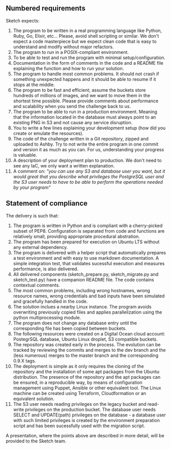 ## Numbered requirements

Sketch expects:

1. The program to be written in a real programming language like Python, Ruby, Go, Elixir, etc… Please, avoid shell scripting or similar. We don't expect a code masterpiece but we expect clean code that is easy to understand and modify without major refactors.
2. The program to run in a POSIX-compliant environment.
3. To be able to test and run the program with minimal setup/configuration.
4. Documentation in the form of comments in the code and a README file explaining the function and how to run your solution.
5. The program to handle most common problems. It should not crash if something unexpected happens and it should be able to resume if it stops at the middle.
6. The program to be fast and efficient; assume the buckets store hundreds of millions of images, and we want to move them in the shortest time possible. Please provide comments about performance and scalability when you send the challenge back to us.
7. The program to be able to run in a production environment. Meaning that the information located in the database must always point to an existing PNG in S3 and not cause any service disruption.
8. You to write a few lines explaining your development setup (how did you create or emulate the resources).
9. The code of the challenge written in a Git repository, zipped and uploaded to Ashby. Try to not write the entire program in one commit and version it as much as you can. For us, understanding your progress is valuable.
10. A description of your deployment plan to production. We don't need to see any IaC, we only want a written explanation.
11. A comment on: _"you can use any S3 and database user you want, but it would great that you describe what privileges the PostgreSQL user and the S3 user needs to have to be able to perform the operations needed by your program"_

## Statement of compliance

The delivery is such that:

1. The program is written in Python and is compliant with a cherry-picked subset of PEP8. Configuration is separated from code and functions are relatively small, providing appropriate procedural abstration.
2. The program has been prepared for execution on Ubuntu LTS without any external dependency.
3. The program is delivered with a helper script that automatically prepares a test environment and with easy to use markdown documentation. A simple integration test, that validates sucessful execution and measures performance, is also delivered.
4. All delivered components (sketch_prepare.py, sketch_migrate.py and sketch_test.py) have a companion README file. The code contains contextual comments.
5. The most common problems, including wrong hostnames, wrong resource names, wrong credentials and bad inputs have been simulated and gracefully handled in the code.
6. The solution inclues a nearby Linux instance. The program avoids overwriting previously copied files and applies parallelization using the python multiprocessing module.
7. The program does not change any database entry until the corresponding file has been copied between buckets.
8. The following resources were created on a Digital Ocean cloud account: PostegrSQL database, Ubuntu Linux droplet, S3 compatible buckets.
9. The repository was created early in the process. The evolution can be tracked by reviewing the commits and merges to the dev branch and the (less numerous) merges to the master branch and the corresponding 0.9.X tags.
10. The deployment is simple as it only requires the cloning of the repository and the installation of some apt packages from the Ubuntu distribution. The presence of the repository and the apt packages can be ensured, in a reproducible way, by means of configuration management using Puppet, Ansible or other equivalent tool. The Linux machine can be created using Terraform, Cloudformation or an equivalent solution.
11. The S3 user needs reading privileges on the legacy bucket and read-write privileges on the production bucket. The database user needs SELECT and UPDATE(path) privileges on the database - a database user with such limited privileges is created by the environment preparation script and has been sucessfully used with the migration script.

A presentation, where the points above are described in more detail, will be provided to the Sketch team.

